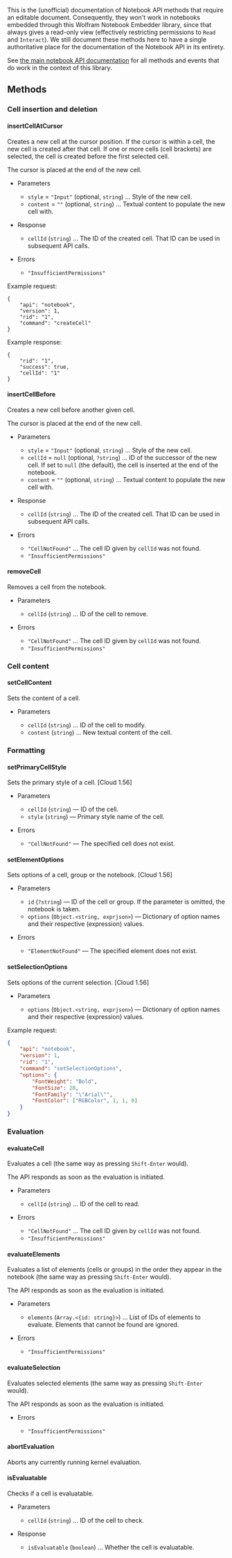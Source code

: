 This is the (unofficial) documentation of Notebook API methods that require an editable document. Consequently, they won't work in notebooks embedded through this Wolfram Notebook Embedder library, since that always gives a read-only view (effectively restricting permissions to `Read` and `Interact`). We still document these methods here to have a single authoritative place for the documentation of the Notebook API in its entirety.

See [the main notebook API documentation](./NotebookAPI.md) for all methods and events that do work in the context of this library.


## Methods

### Cell insertion and deletion

#### insertCellAtCursor

Creates a new cell at the cursor position. If the cursor is within a cell, the new cell is created after that cell. If one or more cells (cell brackets) are selected, the cell is created before the first selected cell.

The cursor is placed at the end of the new cell.

+ Parameters

    + `style` = `"Input"` (optional, `string`) ... Style of the new cell.
    + `content` = `""` (optional, `string`) ... Textual content to populate the new cell with.

+ Response

    + `cellId` (`string`) ... The ID of the created cell. That ID can be used in subsequent API calls.

+ Errors

    + `"InsufficientPermissions"`

Example request:

    {
        "api": "notebook",
        "version": 1,
        "rid": "1",
        "command": "createCell"
    }

Example response:

    {
        "rid": "1",
        "success": true,
        "cellId": "1"
    }

#### insertCellBefore

Creates a new cell before another given cell.

The cursor is placed at the end of the new cell.

+ Parameters

    + `style` = `"Input"` (optional, `string`) ... Style of the new cell.
    + `cellId` = `null` (optional, `?string`) ... ID of the successor of the new cell. If set to `null` (the default), the cell is inserted at the end of the notebook.
    + `content` = `""` (optional, `string`) ... Textual content to populate the new cell with.

+ Response

    + `cellId` (`string`) ... The ID of the created cell. That ID can be used in subsequent API calls.

+ Errors

    + `"CellNotFound"` ... The cell ID given by `cellId` was not found.
    + `"InsufficientPermissions"`
    
#### removeCell

Removes a cell from the notebook.

+ Parameters

    + `cellId` (`string`) ... ID of the cell to remove.

+ Errors

    + `"CellNotFound"` ... The cell ID given by `cellId` was not found.
    + `"InsufficientPermissions"`

### Cell content

#### setCellContent

Sets the content of a cell.

+ Parameters

    + `cellId` (`string`) ... ID of the cell to modify.
    + `content` (`string`) ... New textual content of the cell.

### Formatting

#### setPrimaryCellStyle

Sets the primary style of a cell. [Cloud 1.56]

+ Parameters

    + `cellId` (`string`) — ID of the cell.
    + `style` (`string`) — Primary style name of the cell.

+ Errors

    + `"CellNotFound"` — The specified cell does not exist.

#### setElementOptions

Sets options of a cell, group or the notebook. [Cloud 1.56]

+ Parameters

    + `id` (`?string`) — ID of the cell or group. If the parameter is omitted, the notebook is taken.
    + `options` (`Object.<string, exprjson>`) — Dictionary of option names and their respective (expression) values.

+ Errors

    + `"ElementNotFound"` — The specified element does not exist.

#### setSelectionOptions

Sets options of the current selection. [Cloud 1.56]

+ Parameters

    + `options` (`Object.<string, exprjson>`) — Dictionary of option names and their respective (expression) values.

Example request:

```json
{
    "api": "notebook",
    "version": 1,
    "rid": "1",
    "command": "setSelectionOptions",
    "options": {
        "FontWeight": "Bold",
        "FontSize": 20,
        "FontFamily": "\"Arial\"",
        "FontColor": ["RGBColor", 1, 1, 0]
    }
}
```

### Evaluation

#### evaluateCell

Evaluates a cell (the same way as pressing `Shift-Enter` would).

The API responds as soon as the evaluation is initiated.

+ Parameters

    + `cellId` (`string`) ... ID of the cell to read.

+ Errors

    + `"CellNotFound"` ... The cell ID given by `cellId` was not found.
    + `"InsufficientPermissions"`
    
#### evaluateElements

Evaluates a list of elements (cells or groups) in the order they appear in the notebook (the same way as pressing `Shift-Enter` would).

The API responds as soon as the evaluation is initiated.

+ Parameters

    + `elements` (`Array.<{id: string}>`) ... List of IDs of elements to evaluate. Elements that cannot be found are ignored.
    
+ Errors

    + `"InsufficientPermissions"`

#### evaluateSelection

Evaluates selected elements (the same way as pressing `Shift-Enter` would).

The API responds as soon as the evaluation is initiated.

+ Errors

    + `"InsufficientPermissions"`

#### abortEvaluation

Aborts any currently running kernel evaluation.

#### isEvaluatable

Checks if a cell is evaluatable.

+ Parameters

    + `cellId` (`string`) ... ID of the cell to check.

+ Response

    + `isEvaluatable` (`boolean`) ... Whether the cell is evaluatable.
